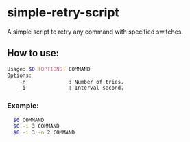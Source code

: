 # simple-retry-script

A simple script to retry any command with specified switches.

## How to use:

```bash
Usage: $0 [OPTIONS] COMMAND
Options:
    -n              : Number of tries.
    -i              : Interval second.
```

### Example:

```bash
  $0 COMMAND
  $0 -i 3 COMMAND
  $0 -i 3 -n 2 COMMAND
```
